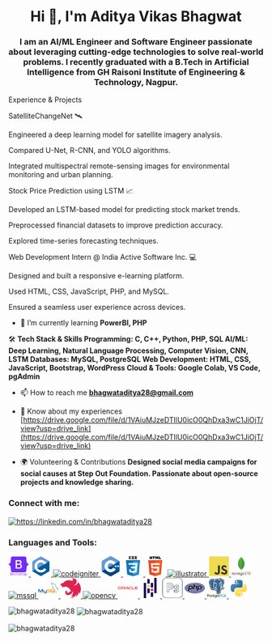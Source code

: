 <h1 align="center">Hi 👋, I'm Aditya Vikas Bhagwat</h1>
<h3 align="center">I am an AI/ML Engineer and Software Engineer passionate about leveraging cutting-edge technologies to solve real-world problems. I recently graduated with a B.Tech in Artificial Intelligence from GH Raisoni Institute of Engineering & Technology, Nagpur.</h3>

Experience & Projects

SatelliteChangeNet 🛰️

Engineered a deep learning model for satellite imagery analysis.

Compared U-Net, R-CNN, and YOLO algorithms.

Integrated multispectral remote-sensing images for environmental monitoring and urban planning.

Stock Price Prediction using LSTM 📈

Developed an LSTM-based model for predicting stock market trends.

Preprocessed financial datasets to improve prediction accuracy.

Explored time-series forecasting techniques.

Web Development Intern @ India Active Software Inc. 💻

Designed and built a responsive e-learning platform.

Used HTML, CSS, JavaScript, PHP, and MySQL.

Ensured a seamless user experience across devices.
- 🌱 I’m currently learning **PowerBI, PHP**



🛠️ **Tech Stack & Skills Programming: C, C++, Python, PHP, SQL AI/ML: Deep Learning, Natural Language Processing, Computer Vision, CNN, LSTM Databases: MySQL, PostgreSQL Web Development: HTML, CSS, JavaScript, Bootstrap, WordPress Cloud & Tools: Google Colab, VS Code, pgAdmin**

- 📫 How to reach me **bhagwataditya28@gmail.com**

- 📄 Know about my experiences [https://drive.google.com/file/d/1VAiuMJzeDTIlU0icO0QhDxa3wC1JiOjT/view?usp=drive_link](https://drive.google.com/file/d/1VAiuMJzeDTIlU0icO0QhDxa3wC1JiOjT/view?usp=drive_link)

- 🌍 Volunteering & Contributions **Designed social media campaigns for social causes at Step Out Foundation. Passionate about open-source projects and knowledge sharing.**

<h3 align="left">Connect with me:</h3>
<p align="left">
<a href="https://linkedin.com/in/https://linkedin.com/in/bhagwataditya28" target="blank"><img align="center" src="https://raw.githubusercontent.com/rahuldkjain/github-profile-readme-generator/master/src/images/icons/Social/linked-in-alt.svg" alt="https://linkedin.com/in/bhagwataditya28" height="30" width="40" /></a>
</p>

<h3 align="left">Languages and Tools:</h3>
<p align="left"> <a href="https://getbootstrap.com" target="_blank" rel="noreferrer"> <img src="https://raw.githubusercontent.com/devicons/devicon/master/icons/bootstrap/bootstrap-plain-wordmark.svg" alt="bootstrap" width="40" height="40"/> </a> <a href="https://www.cprogramming.com/" target="_blank" rel="noreferrer"> <img src="https://raw.githubusercontent.com/devicons/devicon/master/icons/c/c-original.svg" alt="c" width="40" height="40"/> </a> <a href="https://codeigniter.com" target="_blank" rel="noreferrer"> <img src="https://cdn.worldvectorlogo.com/logos/codeigniter.svg" alt="codeigniter" width="40" height="40"/> </a> <a href="https://www.w3schools.com/cpp/" target="_blank" rel="noreferrer"> <img src="https://raw.githubusercontent.com/devicons/devicon/master/icons/cplusplus/cplusplus-original.svg" alt="cplusplus" width="40" height="40"/> </a> <a href="https://www.w3schools.com/css/" target="_blank" rel="noreferrer"> <img src="https://raw.githubusercontent.com/devicons/devicon/master/icons/css3/css3-original-wordmark.svg" alt="css3" width="40" height="40"/> </a> <a href="https://www.w3.org/html/" target="_blank" rel="noreferrer"> <img src="https://raw.githubusercontent.com/devicons/devicon/master/icons/html5/html5-original-wordmark.svg" alt="html5" width="40" height="40"/> </a> <a href="https://www.adobe.com/in/products/illustrator.html" target="_blank" rel="noreferrer"> <img src="https://www.vectorlogo.zone/logos/adobe_illustrator/adobe_illustrator-icon.svg" alt="illustrator" width="40" height="40"/> </a> <a href="https://developer.mozilla.org/en-US/docs/Web/JavaScript" target="_blank" rel="noreferrer"> <img src="https://raw.githubusercontent.com/devicons/devicon/master/icons/javascript/javascript-original.svg" alt="javascript" width="40" height="40"/> </a> <a href="https://www.mongodb.com/" target="_blank" rel="noreferrer"> <img src="https://raw.githubusercontent.com/devicons/devicon/master/icons/mongodb/mongodb-original-wordmark.svg" alt="mongodb" width="40" height="40"/> </a> <a href="https://www.microsoft.com/en-us/sql-server" target="_blank" rel="noreferrer"> <img src="https://www.svgrepo.com/show/303229/microsoft-sql-server-logo.svg" alt="mssql" width="40" height="40"/> </a> <a href="https://www.mysql.com/" target="_blank" rel="noreferrer"> <img src="https://raw.githubusercontent.com/devicons/devicon/master/icons/mysql/mysql-original-wordmark.svg" alt="mysql" width="40" height="40"/> </a> <a href="https://nestjs.com/" target="_blank" rel="noreferrer"> <img src="https://raw.githubusercontent.com/devicons/devicon/master/icons/nestjs/nestjs-plain.svg" alt="nestjs" width="40" height="40"/> </a> <a href="https://opencv.org/" target="_blank" rel="noreferrer"> <img src="https://www.vectorlogo.zone/logos/opencv/opencv-icon.svg" alt="opencv" width="40" height="40"/> </a> <a href="https://www.oracle.com/" target="_blank" rel="noreferrer"> <img src="https://raw.githubusercontent.com/devicons/devicon/master/icons/oracle/oracle-original.svg" alt="oracle" width="40" height="40"/> </a> <a href="https://pandas.pydata.org/" target="_blank" rel="noreferrer"> <img src="https://raw.githubusercontent.com/devicons/devicon/2ae2a900d2f041da66e950e4d48052658d850630/icons/pandas/pandas-original.svg" alt="pandas" width="40" height="40"/> </a> <a href="https://www.photoshop.com/en" target="_blank" rel="noreferrer"> <img src="https://raw.githubusercontent.com/devicons/devicon/master/icons/photoshop/photoshop-line.svg" alt="photoshop" width="40" height="40"/> </a> <a href="https://www.php.net" target="_blank" rel="noreferrer"> <img src="https://raw.githubusercontent.com/devicons/devicon/master/icons/php/php-original.svg" alt="php" width="40" height="40"/> </a> <a href="https://www.postgresql.org" target="_blank" rel="noreferrer"> <img src="https://raw.githubusercontent.com/devicons/devicon/master/icons/postgresql/postgresql-original-wordmark.svg" alt="postgresql" width="40" height="40"/> </a> <a href="https://www.python.org" target="_blank" rel="noreferrer"> <img src="https://raw.githubusercontent.com/devicons/devicon/master/icons/python/python-original.svg" alt="python" width="40" height="40"/> </a> </p>

<p><img align="left" src="https://github-readme-stats.vercel.app/api/top-langs?username=bhagwataditya28&show_icons=true&locale=en&layout=compact" alt="bhagwataditya28" /></p>

<p>&nbsp;<img align="center" src="https://github-readme-stats.vercel.app/api?username=bhagwataditya28&show_icons=true&locale=en" alt="bhagwataditya28" /></p>

<p><img align="center" src="https://github-readme-streak-stats.herokuapp.com/?user=bhagwataditya28&" alt="bhagwataditya28" /></p>

